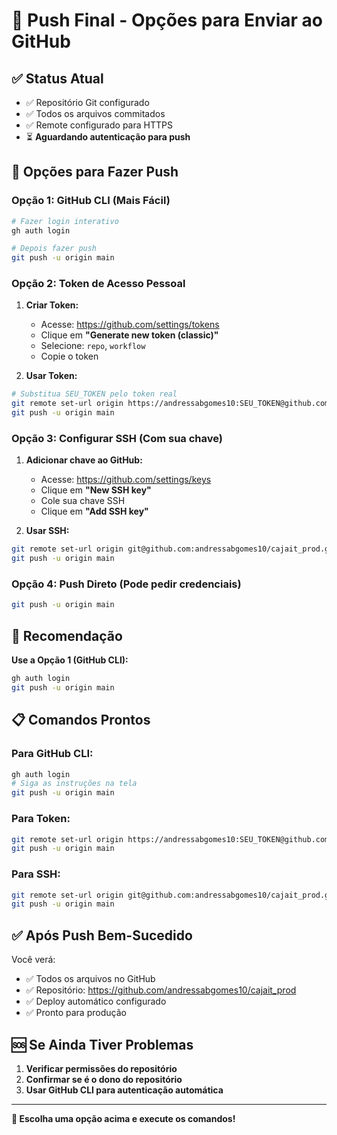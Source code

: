 # 🚀 Push Final - Opções para Enviar ao GitHub

## ✅ Status Atual

- ✅ Repositório Git configurado
- ✅ Todos os arquivos commitados
- ✅ Remote configurado para HTTPS
- ⏳ **Aguardando autenticação para push**

## 🔧 Opções para Fazer Push

### Opção 1: GitHub CLI (Mais Fácil)

```bash
# Fazer login interativo
gh auth login

# Depois fazer push
git push -u origin main
```

### Opção 2: Token de Acesso Pessoal

1. **Criar Token:**
   - Acesse: https://github.com/settings/tokens
   - Clique em **"Generate new token (classic)"**
   - Selecione: `repo`, `workflow`
   - Copie o token

2. **Usar Token:**
```bash
# Substitua SEU_TOKEN pelo token real
git remote set-url origin https://andressabgomes10:SEU_TOKEN@github.com/andressabgomes10/cajait_prod.git
git push -u origin main
```

### Opção 3: Configurar SSH (Com sua chave)

1. **Adicionar chave ao GitHub:**
   - Acesse: https://github.com/settings/keys
   - Clique em **"New SSH key"**
   - Cole sua chave SSH
   - Clique em **"Add SSH key"**

2. **Usar SSH:**
```bash
git remote set-url origin git@github.com:andressabgomes10/cajait_prod.git
git push -u origin main
```

### Opção 4: Push Direto (Pode pedir credenciais)

```bash
git push -u origin main
```

## 🎯 Recomendação

**Use a Opção 1 (GitHub CLI):**
```bash
gh auth login
git push -u origin main
```

## 📋 Comandos Prontos

### Para GitHub CLI:
```bash
gh auth login
# Siga as instruções na tela
git push -u origin main
```

### Para Token:
```bash
git remote set-url origin https://andressabgomes10:SEU_TOKEN@github.com/andressabgomes10/cajait_prod.git
git push -u origin main
```

### Para SSH:
```bash
git remote set-url origin git@github.com:andressabgomes10/cajait_prod.git
git push -u origin main
```

## ✅ Após Push Bem-Sucedido

Você verá:
- ✅ Todos os arquivos no GitHub
- ✅ Repositório: https://github.com/andressabgomes10/cajait_prod
- ✅ Deploy automático configurado
- ✅ Pronto para produção

## 🆘 Se Ainda Tiver Problemas

1. **Verificar permissões do repositório**
2. **Confirmar se é o dono do repositório**
3. **Usar GitHub CLI para autenticação automática**

---

**🎯 Escolha uma opção acima e execute os comandos!** 